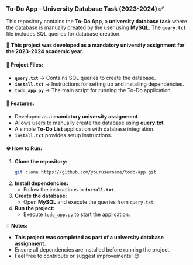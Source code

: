 ### **To-Do App - University Database Task (2023-2024) ✅**  

This repository contains the **To-Do App**, a **university database task** where the database is manually created by the user using **MySQL**. The **`query.txt`** file includes SQL queries for database creation.  

📌 **This project was developed as a mandatory university assignment for the 2023-2024 academic year.**  

#### **📂 Project Files:**  
- **`query.txt`** → Contains SQL queries to create the database.  
- **`install.txt`** → Instructions for setting up and installing dependencies.  
- **`todo_app.py`** → The main script for running the To-Do application.  

#### **🚀 Features:**  
- Developed as a **mandatory university assignment**.  
- Allows users to manually create the database using **query.txt**.  
- A simple **To-Do List** application with database integration.  
- **`install.txt`** provides setup instructions.  

#### **⚙️ How to Run:**  
1. **Clone the repository:**  
   ```bash
   git clone https://github.com/yourusername/todo-app.git
   ```  
2. **Install dependencies:**  
   - Follow the instructions in **`install.txt`**.  
3. **Create the database:**  
   - Open **MySQL** and execute the queries from `query.txt`.  
4. **Run the project:**  
   - Execute `todo_app.py` to start the application.  

💡 **Notes:**  
- **This project was completed as part of a university database assignment.**  
- Ensure all dependencies are installed before running the project.  
- Feel free to contribute or suggest improvements! 😊  
